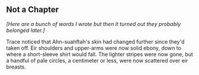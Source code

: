 ---
---


## Not a Chapter

_[Here are a bunch of words I wrote but then it turned out they
probably belonged later.]_

Trace noticed that Ahn-suahftah's skin had changed further since
they'd taken off.  Eir shoulders and upper-arms were now solid ebony,
down to where a short-sleeve shirt would fall.  The lighter stripes
were now gone, but a handful of pale circles, a centimeter or less,
were now scattered over eir breasts.

